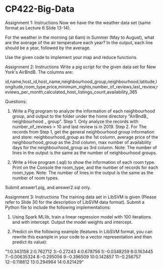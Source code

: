# CP422-Big-Data
Assignment 1:
Instructions
Now we have the the weather data set (same format as Lecture 6 Slide 13-14).

For the weather in the morning (at 6am) in Summer (May to August), what are the average of the air temperature each year? In the output, each line should be a year, followed by the average.

Use the given code to implement your map and reduce functions.  


Assignment 2:
Instructions
Write a pig script for the given data set for New York's AirBndB. The columns are: 

id,name,host_id,host_name,neighbourhood_group,neighbourhood,latitude,longitude,room_type,price,minimum_nights,number_of_reviews,last_review,reviews_per_month,calculated_host_listings_count,availability_365

Questions:
1. Write a Pig program to analyze the information of each neighbourhood group, and output to the folder under the home directory "AirBndB_ neighbourhood _ group".
Step 1. Only analyze the records with number_of_reviews > 10 and last review is in 2019.
Step 2. For The records from Step 1, get the general neighbourhood group information and store: neighbourhood_group as the 1st column, average price of the neighbourhood_group as the 2nd column, max number of availability days for the neighbourhood_group as 3rd column. 
Note: The number of lines in the output is the same as the number of neighbourhood groups. 

2. Write a Hive program (.sql) to show the information of each room type. Print on the Console the room_type, and the number of records for each room_type.
Note: The number of lines in the output is the same as the number of room types. 

Submit answer1.pig, and answer2.sql only.



Assignment 3:
Instructions
The training data set in LibSVM is given (Please refer to Slide 30 for the description of LibSVM data format). Submit a Python file to include the following implementations: 

1. Using Spark MLlib, train a linear regression model with 100 iterations and with intercept. Output the model weights and intercept.

2. Predict on the following example (features in LibSVM format, you can rewrite this example in your code to a vector representation and then predict its value):
 
"1:0.343158 2:0.762712 3:-0.27243 4:0.678756 5:-0.0348259 6:0.163445 7:-0.00635324 8:-0.295056 9:-0.396509 10:0.142857 11:-0.256757 12:-0.118812 13:0.294964 14:0.821429"
